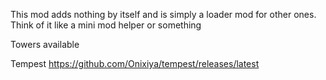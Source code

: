 This mod adds nothing by itself and is simply a loader mod for other ones. Think of it like a mini mod helper or something

Towers available

Tempest https://github.com/Onixiya/tempest/releases/latest